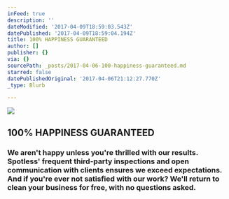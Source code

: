 ```yaml
---
inFeed: true
description: ''
dateModified: '2017-04-09T18:59:03.543Z'
datePublished: '2017-04-09T18:59:04.194Z'
title: 100% HAPPINESS GUARANTEED
author: []
publisher: {}
via: {}
sourcePath: _posts/2017-04-06-100-happiness-guaranteed.md
starred: false
datePublishedOriginal: '2017-04-06T21:12:27.770Z'
_type: Blurb

---
```

![](https://the-grid-user-content.s3-us-west-2.amazonaws.com/cb4ccda9-b5e5-476c-ab22-b2427a110d0e.png)

## 100% HAPPINESS GUARANTEED

### We aren't happy unless you're thrilled with our results. Spotless' frequent third-party inspections and open communication with clients ensures we exceed expectations. And if you're ever not satisfied with our work? We'll return to clean your business for free, with no questions asked.
